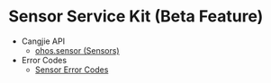 # Sensor Service Kit (Beta Feature)

- Cangjie API
    - [ohos.sensor (Sensors)](cj-apis-sensor.md)
- Error Codes
    - [Sensor Error Codes](../../../source_en/errorcodes/cj-errorcode-sensor.md)
